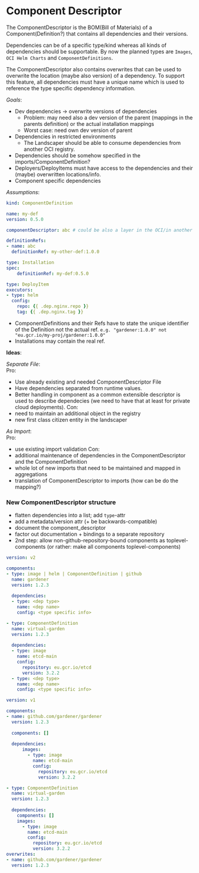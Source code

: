 # Component Descriptor

The ComponentDescriptor is the BOM(Bill of Materials) of a Component(Definition?) that contains all dependencies and their versions.

Dependencies can be of a specific type/kind whereas all kinds of dependencies should be supportable.
By now the planned types are `Images`, `OCI Helm Charts` and `ComponentDefinitions`.

The ComponentDescriptor also contains overwrites that can be used to overwrite the location (maybe also version) of a dependency.
To support this feature, all dependencies must have a unique name which is used to reference the type specific dependency information.

*Goals*:
- Dev dependencies -> overwrite versions of dependencies 
  - Problem: may need also a dev version of the parent (mappings in the parents definition) or the actual installation mappings
  - Worst case: need own dev version of parent
- Dependencies in restricted environments
  - The Landscaper should be able to consume dependencies from another OCI registry.
- Dependencies should be somehow specified in the imports/ComponentDefinition?
- Deployers/DeployItems must have access to the dependencies and their (maybe) overwritten locations/info.
- Component specific dependencies

*Assumptions*:

```yaml
kind: ComponentDefinition

name: my-def
version: 0.5.0

componentDescriptor: abc # could be also a layer in the OCI/in another file

definitionRefs:
- name: abc
  definitionRef: my-other-def:1.0.0
```

```yaml
type: Installation
spec:
    definitionRef: my-def:0.5.0
```

```yaml
type: DeployItem
executors:
- type: helm
  config:
    repo: {{ .dep.nginx.repo }}
    tag: {{ .dep.nginx.tag }}
```

- ComponentDefinitions and their Refs have to state the unique identifier of the Definition not the actual ref. `e.g. "gardener:1.0.0" not "eu.gcr.io/my-proj/gardener:1.0.0"`
- Installations may contain the real ref.

**Ideas**:

_Separate File_:<br>
Pro:
- Use already existing and needed ComponentDescriptor File
- Have dependencies separated from runtime values.
- Better handling in component as a common extensible descriptor is used to describe dependecies (we need to have that at least for private cloud deployments).
Con:
- need to maintain an additional object in the registry
- new first class citizen entity in the landscaper

_As Import_:<br>
Pro:
- use existing import validation
Con:
- additional maintenance of dependencies in the ComponentDescriptor and the ComponentDefinition
- whole lot of new imports that need to be maintained and mapped in aggregations
- translation of ComponentDescriptor to imports (how can be do the mapping?)


### New ComponentDescriptor structure

- flatten dependencies into a list; add `type`-attr
- add a metadata/version attr (+ be backwards-compatible)
- document the component_descriptor
- factor out documentation + bindings to a separate repository
- 2nd step: allow non-github-repository-bound components as toplevel-components (or rather: make all components toplevel-components)

```yaml
version: v2

components:
- type: image | helm | ComponentDefinition | github
  name: gardener
  version: 1.2.3
  
  dependencies:
  - type: <dep type>
    name: <dep name>
    config: <type specific info>

- type: ComponentDefinition
  name: virtual-garden
  version: 1.2.3
  
  dependencies:
  - type: image
    name: etcd-main
    config: 
      repository: eu.gcr.io/etcd
      version: 3.2.2
  - type: <dep type>
    name: <dep name>
    config: <type specific info>

```

```yaml
version: v1

components:
- name: github.com/gardener/gardener
  version: 1.2.3
  
  components: []
  
  dependencies:
      images:
        - type: image
          name: etcd-main
          config: 
            repository: eu.gcr.io/etcd
            version: 3.2.2

- type: ComponentDefinition
  name: virtual-garden
  version: 1.2.3
  
  dependencies:
    components: []
    images:
      - type: image
        name: etcd-main
        config: 
          repository: eu.gcr.io/etcd
          version: 3.2.2
overwrites:
- name: github.com/gardener/gardener
  version: 1.2.3
  
  
```
